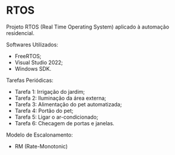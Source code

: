 # RTOS

Projeto RTOS (Real Time Operating System) aplicado à automação residencial.

Softwares Utilizados: 
- FreeRTOS;
- Visual Studio 2022;
- Windows SDK.

Tarefas Periódicas:
- Tarefa 1: Irrigação do jardim;
- Tarefa 2: Iluminação da área externa;
- Tarefa 3: Alimentação do pet automatizada;
- Tarefa 4: Portão do pet;
- Tarefa 5: Ligar o ar-condicionado;
- Tarefa 6: Checagem de portas e janelas.
  
Modelo de Escalonamento: 
- RM (Rate-Monotonic)
